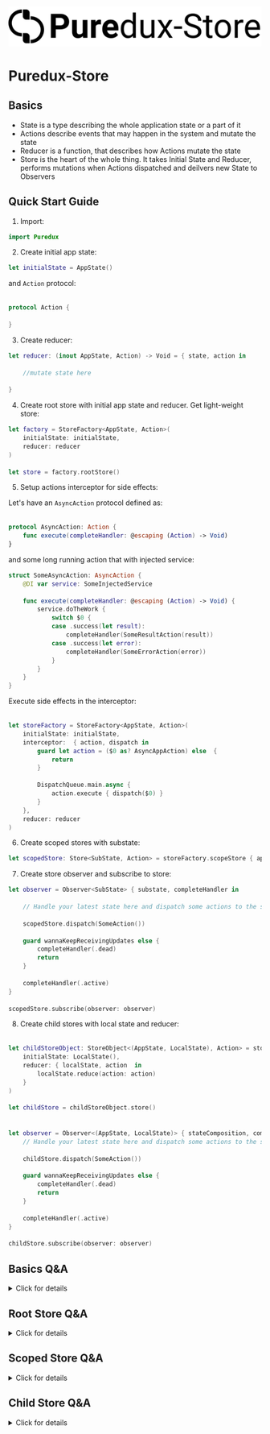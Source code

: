 <p align="center">
  <img src="PureduxStore.svg?raw=true" alt="Sublime's custom image"/>
 </p>
 


# Puredux-Store

## Basics

- State is a type describing the whole application state or a part of it
- Actions describe events that may happen in the system and mutate the state
- Reducer is a function, that describes how Actions mutate the state
- Store is the heart of the whole thing. It takes Initial State and Reducer, performs mutations when Actions dispatched and deilvers new State to Observers


## Quick Start Guide

1. Import:
```swift
import Puredux

```

2. Create initial app state:

```swift
let initialState = AppState()
```

and `Action` protocol:

```swift

protocol Action {

}

```

3. Create reducer:

```swift 
let reducer: (inout AppState, Action) -> Void = { state, action in

    //mutate state here

}

```

4. Create root store with initial app state and reducer. Get light-weight store:

```swift
let factory = StoreFactory<AppState, Action>(
    initialState: initialState,
    reducer: reducer
)

let store = factory.rootStore()
```

5. Setup actions interceptor for side effects:

Let's have an `AsyncAction` protocol defined as:

```swift

protocol AsyncAction: Action {
    func execute(completeHandler: @escaping (Action) -> Void)
}
```

and some long running action that with injected service:

```swift
struct SomeAsyncAction: AsyncAction {
    @DI var service: SomeInjectedService

    func execute(completeHandler: @escaping (Action) -> Void) {  
        service.doTheWork {
            switch $0 {
            case .success(let result):
                completeHandler(SomeResultAction(result))
            case .success(let error):
                completeHandler(SomeErrorAction(error))
            }
        }
    }
}

```

Execute side effects in the interceptor:

```swift

let storeFactory = StoreFactory<AppState, Action>(
    initialState: initialState, 
    interceptor:  { action, dispatch in
        guard let action = ($0 as? AsyncAppAction) else  {
            return
        }
    
        DispatchQueue.main.async {
            action.execute { dispatch($0) }
        } 
    },
    reducer: reducer
)

```

6. Create scoped stores with substate:

```swift
let scopedStore: Store<SubState, Action> = storeFactory.scopeStore { appState in appState.subState }

```

7. Create store observer and subscribe to store:


```swift 
let observer = Observer<SubState> { substate, completeHandler in
    
    // Handle your latest state here and dispatch some actions to the store
    
    scopedStore.dispatch(SomeAction())
    
    guard wannaKeepReceivingUpdates else {
        completeHandler(.dead)
        return 
    }
    
    completeHandler(.active)
}

scopedStore.subscribe(observer: observer)

```


8. Create child stores with local state and reducer:

```swift
 
let childStoreObject: StoreObject<(AppState, LocalState), Action> = storeFactory.childStore(
    initialState: LocalState(),
    reducer: { localState, action  in
        localState.reduce(action: action)
    }
)

let childStore = childStoreObject.store()


let observer = Observer<(AppState, LocalState)> { stateComposition, complete in
    // Handle your latest state here and dispatch some actions to the store

    childStore.dispatch(SomeAction())

    guard wannaKeepReceivingUpdates else {
        completeHandler(.dead)
        return 
    }

    completeHandler(.active)
}

childStore.subscribe(observer: observer)


```



## Basics Q&A

<details><summary>Click for details</summary>
<p>

  
### How to connect PureduxStore to UI?
  
- It can be done with the help of [PureduxUIKit](https://github.com/KazaiMazai/PureduxUIKit) or [PureduxSwiftUI](https://github.com/KazaiMazai/PureduxSwiftUI)


### What is StoreFactory?

StoreFactory is a factory for Stores and StoreObjects.
It suppports creation of the following store types:
- Root Store - plain Store as proxy to the factory's' root store
- Scope Store - scoped Store as proxy to the factory root store
- Child Store - child StoreObject with `(Root, Local) -> Composition` state mapping and it's own lifecycle

### What queue does the root store operate on?

- By default, it works on a global serial queue with `userInteractive` quality of service. QoS can be changed.
 
 
### What is a Store?

- Store is a lightweight store. 
- It's a proxy to its parent store: it forwards subscribtions and all dispatched Actions to it.
- Store is designed to be passed all over the app safely without extra effort.
- It's threadsafe. It allows to dispatch actions and subscribe from any thread. 
- It keeps weak reference to the parent store, that allows to avoid creating reference cycles accidentally.

### What is a StoreObject?

- StoreObject is a class store.
- It's a proxy to its parent store: it forwards subscribtions and all dispatched Actions to it.
- It's designed to manage stores lifecycle
- It's threadsafe. It allows to dispatch actions and subscribe from any thread. 
- It keeps a *strong* reference to the root store, that's why requries a careful treatment.


### How to unsubscribe from store?
 
Call store observer's complete handler with dead status:
  
```swift 
let observer = Observer<State> { state, completeHandler in
    //
    completeHandler(.dead)
}
 
``` 

### Does Puredux provide a single or multiple stores?

It does both. Puredux allows to have a single store that can be scoped to proxy substores for sake of features isolation.
It also allows to have a single root store with multiple plugable child stores for even deeper features isolation.
 
### What if I don't know if I need a single or multi store?

Puredux is designed in a way that you can seamlessly scale up to multiple stores when needed.
- Start with a single store. 
- If the single app state is starting to feel overbloated think about using scope stores.
- If you start to plug/unplug some parts of the single state it might be a sign to start using
child stores.


</p>
</details>

## Root Store Q&A

<details><summary>Click for details</summary>
<p>

### What is a root store?

- StoreFactory has an internal root store object, 
- Root Store is Store that is created by `rootStore()` method 
- Root Store is a simple proxy to the factory's root store object
- Root Store keeps weak reference to the factory root store object store

### How to manage factory root store and its state lifecycle?

Root store object lifecycle and its state managed by factory. 
Initalized together with the factory and released when factory is released
It exist as long as the factory exist.

### How to create a root store?

```swift
let store = factory.rootStore()

```

### Is root store created with initial root state?

No. State is initialized when factory is created. Then it lives together with it.
Typically factory's' lifecycle matches app's lifecycle.

</p>
</details>

## Scoped Store Q&A

<details><summary>Click for details</summary>
<p>

### What's the scoped store?
 
- Scoped store is a proxy to the root store  
- Scoped doesn't have its own local state.
- Scoped doesn't have its own reducer
- Scoped store's state is a mapping of the root state.
- Doesn't create any child-parent hierarchy

### How to create a scoped store?

```swift
let scopedStore: Store<Substate, Action> = storeFactory.scopeStore { appState in appState.subState }

```

### Does Proxy Store deduplicate state changes somehow?
- No, Proxy Store observers are triggered at every root store state change.

### What for?
- The purpose is to scope entire app's state to local app feature state
  
</p>
</details>

## Child Store Q&A

<details><summary>Click for details</summary>
<p>

### What is child store?

- Child store is a separate store 
- Child store has its own local state
- Child store has its own local state reducer
- Child store is attached to the factory root store
- Child store's state is a composition of parent state and local state
- Creates child-parent hierarchy

### How to create child store?

StoreFactory allows to create child stores. 
You should only provide initial state and reducer:

```swift
 
let childStoreObject: StoreObject<(AppState, LocalState), Action> storeFactory.childStore(
    initialState: LocalState(),
    reducer: { localState, action  in
        localState.reduce(action: action)
    }
)

```
### How to manage child store's and its state lifecycle?

Child store is a `StoreObject` it will exist while you keep a strong reference to it.

### Why root store and scope store is a Store<State, Action> and child store is a `StoreObject<State, Action>`?

Root store's and scope store's lifecycle is controlled by StoreFactory. 
They exist while factory exist. Typically during the whole app lifecycle.

Child store is for the cases when we want to take over the control of the store lifecycle.
Typically when we present screens or some flows of the app.

`StoreObject<State, Action>` prevents from errors that could occur because of confusion with 
Store<State, Action 

### How are Actions dispatched with parent/child stores?

First of all it follows the rules:
- Actions flow to the root. From child stores to parent
- State changes flow from the root. From Parent to Child stores. From Stores to Subscribers.
- Actions never flow from the root. From parent to child stores.
- Action never flow horizontally. From childStoreA to childStoreB
- Interceptor dispatches new actions to the same store where the initial action was dispatched. 

According to the rules above.

When action is dispatched to RootStore:
- action is delivered to root store's reducer
- action is *not* delivered to child store's reducer
- root state update triggers root store's subscribers
- root state update triggers child stores' subscribers
- Interceptor dispatches additional actions to RootStore

When action is dispatched to ChildStore:
- action is delivered to root store's reducer
- action is delivered to child store's reducer
- root state update triggers root store's subscribers.
- root state update triggers child store's subscribers.
- local state update triggers child stores' subscribers.
- Interceptor dispatches additional actions to ChildStore

### Does Child Store deduplicate state changes somehow?
- No. Child Store observers are triggered at every state change: both parent's state changes and child's ones.

</p>
</details>

 
